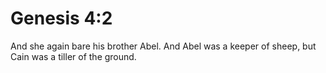 # Genesis 4:2

And she again bare his brother Abel. And Abel was a keeper of sheep, but Cain was a tiller of the ground.